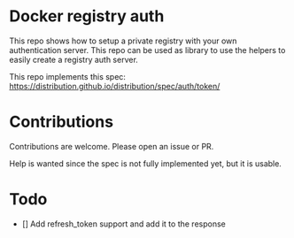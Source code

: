# Docker registry auth
This repo shows how to setup a private registry with your own authentication server.
This repo can be used as library to use the helpers to easily create a registry auth server. 

This repo implements this spec: https://distribution.github.io/distribution/spec/auth/token/

# Contributions
Contributions are welcome. Please open an issue or PR.

Help is wanted since the spec is not fully implemented yet, but it is usable.

# Todo
- [] Add refresh_token support and add it to the response